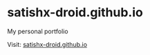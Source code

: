 # satishx-droid.github.io
My personal portfolio

Visit: <a href="[satishx-droid.github.io](https://satishx-droid.github.io/portfolio/)">satishx-droid.github.io</a>
